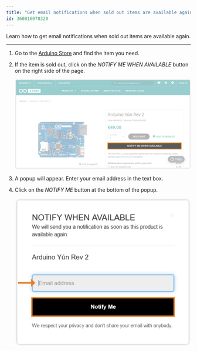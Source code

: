 ```yaml
---
title: "Get email notifications when sold out items are available again"
id: 360016078320
---
```


Learn how to get email notifications when sold out items are available again.

---

1. Go to the [Arduino Store](https://store.arduino.cc/) and find the item you need.

2. If the item is sold out, click on the *NOTIFY ME WHEN AVAILABLE* button on the right side of the page.

   !["Notify me when available" button, next to the "sold out" label](img/Sold_out_item_notification.png)

3. A popup will appear. Enter your email address in the text box.

4. Click on the *NOTIFY ME* button at the bottom of the popup.

   ![Email address field and "Notify me" button.l](img/Sold_out_item_notification_popup.png)
